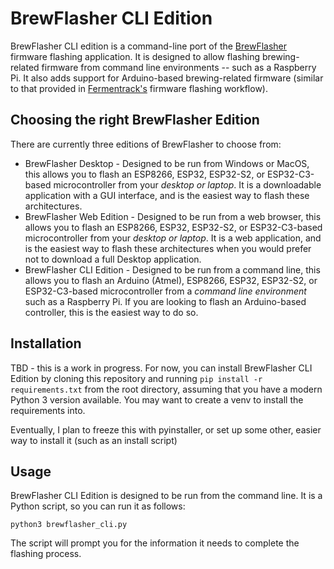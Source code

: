 # BrewFlasher CLI Edition

BrewFlasher CLI edition is a command-line port of the [BrewFlasher](https://www.brewflasher.com) firmware flashing 
application. It is designed to allow flashing brewing-related firmware from command line environments -- such as a
Raspberry Pi. It also adds support for Arduino-based brewing-related firmware (similar to that provided 
in [Fermentrack's](http://www.fermentrack.com/) firmware flashing workflow).

## Choosing the right BrewFlasher Edition

There are currently three editions of BrewFlasher to choose from:

- BrewFlasher Desktop - Designed to be run from Windows or MacOS, this allows you to flash an ESP8266, ESP32, ESP32-S2, or ESP32-C3-based microcontroller from your _desktop or laptop_. It is a downloadable application with a GUI interface, and is the easiest way to flash these architectures.
- BrewFlasher Web Edition - Designed to be run from a web browser, this allows you to flash an ESP8266, ESP32, ESP32-S2, or ESP32-C3-based microcontroller from your _desktop or laptop_. It is a web application, and is the easiest way to flash these architectures when you would prefer not to download a full Desktop application.
- BrewFlasher CLI Edition - Designed to be run from a command line, this allows you to flash an Arduino (Atmel), ESP8266, ESP32, ESP32-S2, or ESP32-C3-based microcontroller from a _command line environment_ such as a Raspberry Pi. If you are looking to flash an Arduino-based controller, this is the easiest way to do so.


## Installation

TBD - this is a work in progress. For now, you can install BrewFlasher CLI Edition by cloning this repository and 
running `pip install -r requirements.txt` from the root directory, assuming that you have a modern Python 3 version 
available. You may want to create a venv to install the requirements into.

Eventually, I plan to freeze this with pyinstaller, or set up some other, easier way to install it (such as an install script)

## Usage

BrewFlasher CLI Edition is designed to be run from the command line. It is a Python script, so you can run it as follows:

    python3 brewflasher_cli.py

The script will prompt you for the information it needs to complete the flashing process.
